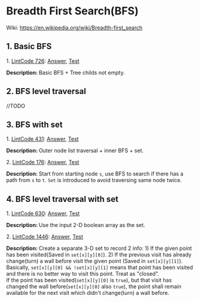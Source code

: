 # Breadth First Search(BFS)
Wiki: https://en.wikipedia.org/wiki/Breadth-first_search
## 1. Basic BFS
<div>
    <p>
        1. 
        <a href="https://www.lintcode.com/problem/check-full-binary-tree/description">LintCode 726</a>:  
        <a href="https://github.com/Tony-Hu/ShuaTi-Online.Judge.Problems.Solving/blob/master/src/main/java/bfs/LintCode726.java">Answer</a>, 
        <a href="https://github.com/Tony-Hu/ShuaTi-Online.Judge.Problems.Solving/blob/master/src/test/java/bfs/LintCode726Test.java">Test</a>
    </p>
    <p><b>Description: </b>Basic BFS + Tree childs not empty.</p>
</div>

## 2. BFS level traversal
//TODO

## 3. BFS with set
<div>
    <p>
        1. 
        <a href="https://www.lintcode.com/problem/connected-component-in-undirected-graph/description">LintCode 431</a>:  
        <a href="https://github.com/Tony-Hu/ShuaTi-Online.Judge.Problems.Solving/blob/master/src/main/java/bfs/LintCode431.java">Answer</a>, 
        <a href="https://github.com/Tony-Hu/ShuaTi-Online.Judge.Problems.Solving/blob/master/src/test/java/bfs/LintCode431Test.java">Test</a>
    </p>
    <p><b>Description: </b>Outer node list traversal + inner BFS + set.</p>
</div>
<div>
    <p>
        2. 
        <a href="https://www.lintcode.com/problem/route-between-two-nodes-in-graph/description">LintCode 176</a>:  
        <a href="https://github.com/Tony-Hu/ShuaTi-Online.Judge.Problems.Solving/blob/master/src/main/java/bfs/LintCode176.java">Answer</a>, 
        <a href="https://github.com/Tony-Hu/ShuaTi-Online.Judge.Problems.Solving/blob/master/src/test/java/bfs/LintCode176Test.java">Test</a>
    </p>
    <p><b>Description: </b>Start from starting node <code>s</code>, use BFS to search if there has a path from <code>s</code> to <code>t</code>. 
    <code>Set</code> is introduced to avoid traversing same node twice.</p>
</div>

## 4. BFS level traversal with set
<div>
    <p>
        1. 
        <a href="https://www.lintcode.com/problem/knight-shortest-path-ii/description">LintCode 630</a>:  
        <a href="https://github.com/Tony-Hu/ShuaTi-Online.Judge.Problems.Solving/blob/master/src/main/java/bfs/LintCode630.java">Answer</a>, 
        <a href="https://github.com/Tony-Hu/ShuaTi-Online.Judge.Problems.Solving/blob/master/src/test/java/bfs/LintCode630Test.java">Test</a>
    </p>
    <p><b>Description: </b>Use the input 2-D boolean array as the set.</p>
</div>
<div>
    <p>
        2. 
        <a href="https://www.lintcode.com/problem/01-matrix-walking-problem/description">LintCode 1446</a>:  
        <a href="https://github.com/Tony-Hu/ShuaTi-Online.Judge.Problems.Solving/blob/master/src/main/java/bfs/LintCode1446.java">Answer</a>, 
        <a href="https://github.com/Tony-Hu/ShuaTi-Online.Judge.Problems.Solving/blob/master/src/test/java/bfs/LintCode1446Test.java">Test</a>
    </p>
    <p><b>Description: </b>Create a separate 3-D set to record 2 info: 1) If the given point has been visited(Saved in <code>set[x][y][0]</code>). 2) If the previous visit has already change(turn) a wall before visit the given point
    (Saved in <code>set[x][y][1]</code>).<br>
    Basically, <code>set[x][y][0] && !set[x][y][1]</code> means that point has been visited and there is no better way to visit this point. Treat as "closed". <br>
    If the point has been visited(<code>set[x][y][0]</code> is <code>true</code>), but that visit has changed the wall before(<code>set[x][y][0]</code> also <code>true</code>), the point shall remain available for the next visit which didn't change(turn) a wall before.</p>
</div>
